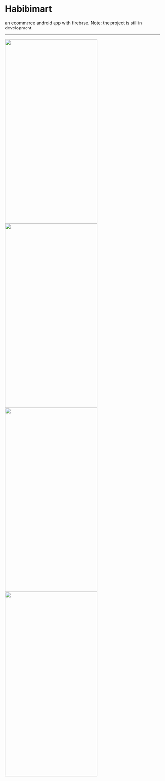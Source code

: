 # Habibimart
an ecommerce android app with firebase.
Note: the project is still in development.<hr>
<img src="https://github.com/sawood14012/Habibimart/blob/master/Screenshot_20190304-112836.jpg" width="300" height="600" />
<img src="https://github.com/sawood14012/Habibimart/blob/master/Screenshot_20190304-112250.jpg" width="300" height="600" />
<img src="https://github.com/sawood14012/Habibimart/blob/master/Screenshot_20190304-112300.jpg" width="300" height="600" />
<img src="https://github.com/sawood14012/Habibimart/blob/master/Screenshot_20190304-112433.jpg" width="300" height="600" />
